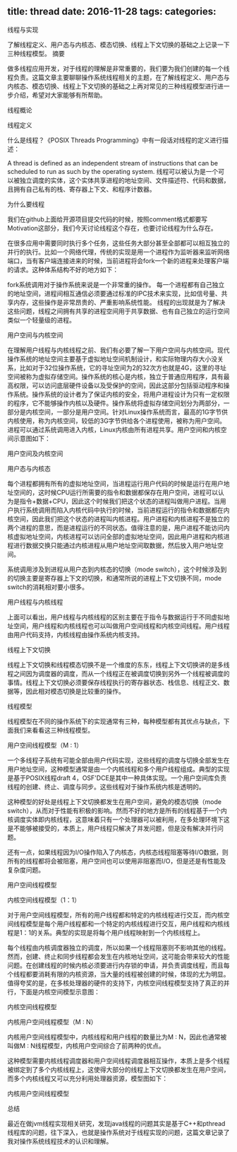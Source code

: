 title: thread
date: 2016-11-28
tags:
categories:
---

线程与实现


了解线程定义、用户态与内核态、模态切换、线程上下文切换的基础之上记录一下三种线程模型。
摘要

做多线程应用开发，对于线程的理解是非常重要的，我们要为我们创建的每一个线程负责。这篇文章主要聊聊操作系统线程相关的主题，在了解线程定义、用户态与内核态、模态切换、线程上下文切换的基础之上再对常见的三种线程模型进行进一步介绍，希望对大家能够有所帮助。

 

线程概论

线程定义

什么是线程？《POSIX Threads Programming》中有一段话对线程的定义进行描述：

A thread is defined as an independent stream of instructions that can be scheduled to run as such by the operating system.
线程可以被认为是一个可以被独立调度的实体，这个实体共享进程的地址空间、文件描述符、代码和数据，且拥有自己私有的栈、寄存器上下文、和程序计数器。

为什么要线程

我们在github上面给开源项目提交代码的时候，按照comment格式都要写Motivation这部分，我们今天讨论线程这个存在，也要讨论线程为什么存在。

在很多应用中需要同时执行多个任务，这些任务大部分甚至全部都可以相互独立的并行的执行。比如一个网络代理，传统的实现是用一个进程作为监听器来监听网络端口，当有客户端连接进来的时候，当前进程将会fork一个新的进程来处理客户端的请求。这种体系结构不好的地方如下：

fork系统调用对于操作系统来说是一个非常重的操作。
每一个进程都有自己独立的地址空间，进程间相互通信必须要通过标准的IPC技术来实现，比如信号量、共享内存，这些操作是非常昂贵的、严重影响系统性能。
线程的出现就是为了解决这些问题，线程之间拥有共享的进程空间用于共享数据、也有自己独立的运行空间类似一个轻量级的进程。

用户空间与内核空间

在理解用户线程与内核线程之前、我们有必要了解一下用户空间与内核空间。现代操作系统的地址空间主要基于虚拟地址空间机制设计，和实际物理内存大小没关系，比如对于32位操作系统，它的寻址空间为2的32次方也就是4G，这里的寻址空间被称为虚拟存储空间。操作系统的核心是内核，独立于普通应用程序，具有最高权限，可以访问底层硬件设备以及受保护的空间，因此这部分包括驱动程序和操作系统。操作系统的设计者为了保证内核的安全，将用户进程设计为只有一定权限的程序，它不能够操作内核以及硬件。操作系统将虚拟存储空间划分为两部分，一部分是内核空间，一部分是用户空间。针对Linux操作系统而言，最高的1G字节供内核使用，称为内核空间，较低的3G字节供给各个进程使用，被称为用户空间。进程可以通过系统调用进入内核，Linux内核由所有进程共享。用户空间和内核空间示意图如下：



用户空间及内核空间

用户态与内核态

每个进程都拥有所有的虚拟地址空间，当进程运行用户代码的时候是运行在用户地址空间的，这时候CPU运行所需要的指令和数据都保存在用户空间，进程可以认为是指令+数据+CPU，因此这个时候我们把这个状态的进程叫做用户进程。当用户执行系统调用而陷入内核代码中执行的时候，当前进程运行的指令和数据都在内核空间，因此我们把这个状态的进程叫内核进程。用户进程和内核进程不是独立的两个进程的意思，而是进程运行的不同状态。值得注意的是，用户进程不能访问内核虚拟地址空间，内核进程可以访问全部的虚拟地址空间，因此用户进程和内核进程进行数据交换只能通过内核进程从用户地址空间取数据，然后放入用户地址空间。

系统调用涉及到进程从用户态到内核态的切换（mode switch），这个时候涉及到的切换主要是寄存器上下文的切换，和通常所说的进程上下文切换不同，mode switch的消耗相对要小很多。

用户线程与内核线程

上面可以看出，用户线程与内核线程的区别主要在于指令与数据运行于不同虚拟地址空间，用户线程和内核线程也可以叫做用户空间线程和内核空间线程。用户线程由用户代码支持，内核线程由操作系统内核支持。

线程上下文切换

线程上下文切换和线程模态切换不是一个维度的东东，线程上下文切换讲的是多线程之间因为调度器的调度，而从一个线程正在被调度切换到另外一个线程被调度的事情。线程上下文切换必须要保存线程执行的寄存器状态、栈信息、线程正文、数据等，因此相对模态切换是比较重的操作。

线程模型

线程模型在不同的操作系统下的实现通常有三种，每种模型都有其优点与缺点，下面我们来看看这三种线程模型。

用户空间线程模型（M : 1）

一个多线程子系统有可能全部由用户代码实现，这些线程的调度与切换全部发生在用户地址空间，这种模型通常是由一个内核线程和多个用户线程组成。典型的实现是基于POSIX线程draft 4，OSF'DCE是其中一种具体实现。一个用户空间库负责线程的创建、终止、调度与同步。这些线程对于操作系统内核是透明的。

这种模型的好处是线程上下文切换都发生在用户空间，避免的模态切换（mode switch），从而对于性能有积极的影响。然而不好的地方是所有的线程基于一个内核调度实体即内核线程，这意味着只有一个处理器可以被利用，在多处理环境下这是不能够被接受的，本质上，用户线程只解决了并发问题，但是没有解决并行问题。

还有一点，如果线程因为I/O操作陷入了内核态，内核态线程阻塞等待I/O数据，则所有的线程都将会被阻塞，用户空间也可以使用非阻塞而I/O，但是还是有性能及复杂度问题。



用户空间线程模型

内核空间线程模型（1：1）

对于用户空间线程模型，所有的用户线程都和特定的内核线程进行交互，而内核空间线程模型是每个用户线程都和一个特定的内核线程进行交互，用户线程和内核线程是1：1的关系。典型的实现是将每个用户线程映射到一个内核线程上。

每个线程由内核调度器独立的调度，所以如果一个线程阻塞则不影响其他的线程。然而，创建、终止和同步线程都会发生在内核地址空间，这可能会带来较大的性能问题。在创建线程的时候内核必须要进行内存锁的申请，并负责调度线程，而且每个线程都要消耗有限的内核资源，当大量的线程被创建的时候，体现的尤为明显。值得夸奖的是，在多核处理器的硬件的支持下，内核空间线程模型支持了真正的并行，下面是内核空间模型示意图：



内核空间线程模型

内核用户空间线程模型（M : N）

内核用户空间线程模型中，内核线程和用户线程的数量比为M : N，因此也通常被叫做M : N线程模型，内核用户空间综合了前两种的优点。

这种模型需要内核线程调度器和用户空间线程调度器相互操作，本质上是多个线程被绑定到了多个内核线程上，这使得大部分的线程上下文切换都发生在用户空间，而多个内核线程又可以充分利用处理器资源，模型图如下：



内核用户空间线程模型

总结

最近在做jvm线程实现相关研究，发现java线程的问题其实是基于C++和pthread线程库的问题，往下深入，也就是操作系统对于线程实现的问题，这篇文章记录了我对操作系统线程技术的认识和理解。
